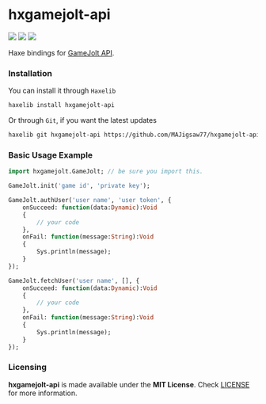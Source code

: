 # hxgamejolt-api

![](https://img.shields.io/github/repo-size/MAJigsaw77/hxgamejolt) ![](https://badgen.net/github/open-issues/MAJigsaw77/hxgamejolt) ![](https://badgen.net/badge/license/MIT/green)

Haxe bindings for [GameJolt API](https://gamejolt.com/game-api).

### Installation

You can install it through `Haxelib`
```bash
haxelib install hxgamejolt-api
```
Or through `Git`, if you want the latest updates
```bash
haxelib git hxgamejolt-api https://github.com/MAJigsaw77/hxgamejolt-api.git
```

### Basic Usage Example

```haxe
import hxgamejolt.GameJolt; // be sure you import this.

GameJolt.init('game id', 'private key');

GameJolt.authUser('user name', 'user token', {
	onSucceed: function(data:Dynamic):Void
	{
		// your code
	},
	onFail: function(message:String):Void
	{
		Sys.println(message);
	}
});

GameJolt.fetchUser('user name', [], {
	onSucceed: function(data:Dynamic):Void
	{
		// your code
	},
	onFail: function(message:String):Void
	{
		Sys.println(message);
	}
});
```

### Licensing

**hxgamejolt-api** is made available under the **MIT License**. Check [LICENSE](./LICENSE) for more information.
